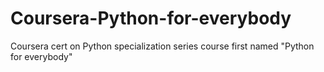 # Coursera-Python-for-everybody
Coursera cert on Python specialization series course first named "Python for everybody"
